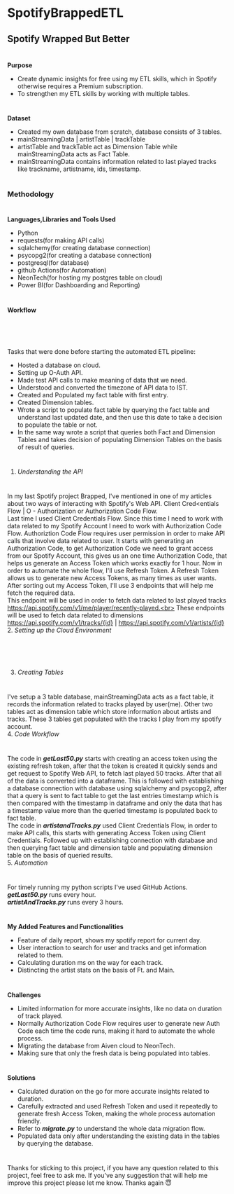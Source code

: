 # SpotifyBrappedETL
## Spotify Wrapped But Better
#
**Purpose**
- Create dynamic insights for free using my ETL skills, which in Spotify otherwise requires a Premium subscription.
- To strengthen my ETL skills by working with multiple tables.
#
**Dataset**
- Created my own database from scratch, database consists of 3 tables.
- mainStreamingData | artistTable | trackTable
- artistTable and trackTable act as Dimension Table while mainStreamingData acts as Fact Table.
- mainStreamingData contains information related to last played tracks like trackname, artistname, ids, timestamp.
#
### **Methodology**
#
**Languages,Libraries and Tools Used**
- Python
- requests(for making API calls)
- sqlalchemy(for creating database connection)
- psycopg2(for creating a database connection)
- postgresql(for database)
- github Actions(for Automation)
- NeonTech(for hosting my postgres table on cloud)
- Power BI(for Dashboarding and Reporting)
#
**Workflow**
#
![]()<br>
#
Tasks that were done before starting the automated ETL pipeline:
- Hosted a database on cloud.
- Setting up O-Auth API.
- Made test API calls to make meaning of data that we need.
- Understood and converted the timezone of API data to IST.
- Created and Populated my fact table with first entry.
- Created Dimension tables.
- Wrote a script to populate fact table by querying the fact table and understand last updated date, and then use this date to take a decision to populate the table or not.
- In the same way wrote a script that queries both Fact and Dimension Tables and takes decision of populating Dimension Tables on the basis of result of queries.
#
1. *Understanding the API*<br>
#
In my last Spotify project Brapped, I've mentioned in one of my articles about two ways of interacting with Spotify's Web API. Client Cred<entials Flow | O - Authorization or Authorization Code Flow. <br>
Last time I used Client Credentials Flow. Since this time I need to work with data related to my Spotify Account I need to work with Authorization Code Flow. Authoriztion Code Flow requires user permission in order to make API calls that involve data related to user. It starts with generating an Authorization Code, to get Authorization Code we need to grant access from our Spotify Account, this gives us an one time Authorization Code, that helps us generate an Access Token which works exactly for 1 hour. Now in order to automate the whole flow, I'll use Refresh Token. A Refresh Token allows us to generate new Access Tokens, as many times as user wants.<br>
After sorting out my Access Token, I'll use 3 endpoints that will help me fetch the required data.<br>
This endpoint will be used in order to fetch data related to last played tracks https://api.spotify.com/v1/me/player/recently-played.<br>
These endpoints will be used to fetch data related to dimensions https://api.spotify.com/v1/tracks/{id} | https://api.spotify.com/v1/artists/{id}<br>
2. *Setting up the Cloud Environment*<br>
#
![]()
#
3. *Creating Tables*<br>
#
I've setup a 3 table database, mainStreamingData acts as a fact table, it records the information related to tracks played by user(me). Other two tables act as dimension table which store information about artists and tracks. These 3 tables get populated with the tracks I play from my spotify account.<br>
4. *Code Workflow*<br>
#
The code in ***getLast50.py*** starts with creating an access token using the existing refresh token, after that the token is created it quickly sends and get request to Spotify Web API, to fetch last played 50 tracks. After that all of the data is converted into a dataframe. This is followed with establishing a database connection with database using sqlalchemy and psycopg2, after that a query is sent to fact table to get the last entries timestamp which is then compared with the timestamp in dataframe and only the data that has a timestamp value more than the queried timestamp is populated back to fact table.<br>
The code in ***artistandTracks.py*** used Client Credentials Flow, in order to make API calls, this starts with generating Access Token using Client Credentials. Followed up with establishing connection with database and then querying fact table and dimension table and populating dimension table on the basis of queried results.<br>
5. *Automation*<br>
#
For timely running my python scripts I've used GitHub Actions.<br>
***getLast50.py*** runs every hour.<br>
***artistAndTracks.py*** runs every 3 hours.<br>
#
**My Added Features and Functionalities**
- Feature of daily report, shows my spotify report for current day.
- User interaction to search for user and tracks and get information related to them.
- Calculating duration ms on the way for each track.
- Distincting the artist stats on the basis of Ft. and Main.
#
**Challenges**<br>
- Limited information for more accurate insights, like no data on duration of track played.
- Normally Authorization Code Flow requires user to generate new Auth Code each time the code runs, making it hard to automate the whole process.
- Migrating the database from Aiven cloud to NeonTech.
- Making sure that only the fresh data is being populated into tables.
#
**Solutions**<br>
- Calculated duration on the go for more accurate insights related to duration.
- Carefully extracted and used Refresh Token and used it repeatedly to generate fresh Access Token, making the whole process automation friendly.
- Refer to ***migrate.py*** to understand the whole data migration flow.
- Populated data only after understanding the existing data in the tables by querying the database.
#
Thanks for sticking to this project, if you have any question related to this project, feel free to ask me. If you've any suggestion that will help me improve this project please let me know. Thanks again 😇


